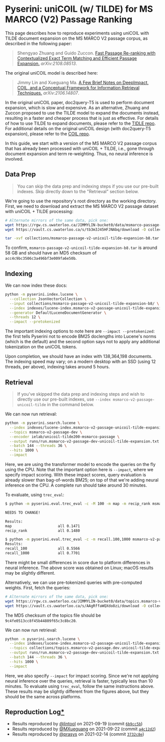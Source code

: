 # Pyserini: uniCOIL (w/ TILDE) for MS MARCO (V2) Passage Ranking

This page describes how to reproduce experiments using uniCOIL with TILDE document expansion on the MS MARCO V2 passage corpus, as described in the following paper:

> Shengyao Zhuang and Guido Zuccon. [Fast Passage Re-ranking with Contextualized Exact Term
Matching and Efficient Passage Expansion.](https://arxiv.org/pdf/2108.08513) _arXiv:2108.08513_.

The original uniCOIL model is described here:

> Jimmy Lin and Xueguang Ma. [A Few Brief Notes on DeepImpact, COIL, and a Conceptual Framework for Information Retrieval Techniques.](https://arxiv.org/abs/2106.14807) _arXiv:2106.14807_.

In the original uniCOIL paper, doc2query-T5 is used to perform document expansion, which is slow and expensive.
As an alternative, Zhuang and Zuccon proposed to use the TILDE model to expand the documents instead, resulting in a faster and cheaper process that is just as effective.
For details of how to use TILDE to expand documents, please refer to the [TIDLE repo](https://github.com/ielab/TILDE).
For additional details on the original uniCOIL design (with doc2query-T5 expansion), please refer to the [COIL repo](https://github.com/luyug/COIL/tree/main/uniCOIL).

In this guide, we start with a version of the MS MARCO V2 passage corpus that has already been processed with uniCOIL + TILDE, i.e., gone through document expansion and term re-weighting.
Thus, no neural inference is involved.

## Data Prep

> You can skip the data prep and indexing steps if you use our pre-built indexes. Skip directly down to the "Retrieval" section below.

We're going to use the repository's root directory as the working directory.
First, we need to download and extract the MS MARCO V2 passage dataset with uniCOIL + TILDE processing:

```bash
# Alternate mirrors of the same data, pick one:
wget https://rgw.cs.uwaterloo.ca/JIMMYLIN-bucket0/data/msmarco-passage-v2-unicoil-tilde-expansion-b8.tar -P collections/
wget https://vault.cs.uwaterloo.ca/s/tb3m3J45HFJNAbq/download -O collections/msmarco-passage-v2-unicoil-tilde-expansion-b8.tar

tar -xvf collections/msmarco-passage-v2-unicoil-tilde-expansion-b8.tar -C collections/
```

To confirm, `msmarco-passage-v2-unicoil-tilde-expansion-b8.tar` is around 58 GB and should have an MD5 checksum of `acc4c9bc3506c3a496bf3e009fa6e50b`.

## Indexing

We can now index these docs:

```bash
python -m pyserini.index.lucene \
  --collection JsonVectorCollection \
  --input collections/msmarco-passage-v2-unicoil-tilde-expansion-b8/ \
  --index indexes/lucene-index.msmarco-v2-passage-unicoil-tilde-expansion-b8 \
  --generator DefaultLuceneDocumentGenerator \
  --threads 12 \
  --impact --pretokenized
```

The important indexing options to note here are `--impact --pretokenized`: the first tells Pyserini not to encode BM25 doclengths into Lucene's norms (which is the default) and the second option says not to apply any additional tokenization on the uniCOIL tokens.

Upon completion, we should have an index with 138,364,198 documents.
The indexing speed may vary; on a modern desktop with an SSD (using 12 threads, per above), indexing takes around 5 hours.

<!-- This is deprecated because we have pre-built indexes. Retaining for historic reasons.

If you want to save time and skip the indexing step, download the prebuilt index directly:

```bash
# Alternate mirrors of the same data, pick one:
wget https://rgw.cs.uwaterloo.ca/JIMMYLIN-bucket0/data/lucene-index.msmarco-v2-passage-unicoil-tilde-expansion-b8.tar.gz -P indexes/
wget https://vault.cs.uwaterloo.ca/s/rmFJCYEqfPrxcFE/download -O indexes/lucene-index.msmarco-v2-passage-unicoil-tilde-expansion-b8.tar.gz

tar -xzvf indexes/lucene-index.msmarco-v2-passage-unicoil-tilde-expansion-b8.tar.gz -C indexes/
```

To confirm, `lucene-index.msmarco-v2-passage-unicoil-tilde-expansion-b8.tar.gz` is around 30 GB and should have an MD5 checksum of `0f9b1f90751d49dd3a66be54dd0b4f82`.
This pre-built index was created with the above command, but with the addition of the `-optimize` option to merge index segments.

-->

## Retrieval

> If you've skipped the data prep and indexing steps and wish to directly use our pre-built indexes, use `--index msmarco-v2-passage-unicoil-tilde` in the command below.

We can now run retrieval:

```bash
python -m pyserini.search.lucene \
  --index indexes/lucene-index.msmarco-v2-passage-unicoil-tilde-expansion \
  --topics msmarco-v2-passage-dev \
  --encoder ielab/unicoil-tilde200-msmarco-passage \
  --output runs/run.msmarco-v2-passage-dev-unicoil-tilde-expansion.txt \
  --batch 144 --threads 36 \
  --hits 1000 \
  --impact
```

Here, we are using the transformer model to encode the queries on the fly using the CPU.
Note that the important option here is `--impact`, where we specify impact scoring. 
With these impact scores, query evaluation is already slower than bag-of-words BM25; on top of that we're adding neural inference on the CPU.
A complete run should take around 30 minutes.

To evaluate, using `trec_eval`:

```bash
$ python -m pyserini.eval.trec_eval -c -M 100 -m map -m recip_rank msmarco-v2-passage-dev runs/run.msmarco-v2-passage-dev-unicoil-tilde-expansion-b8.txt

NEEDS TO CHANGE!

Results:
map                   	all	0.1471
recip_rank            	all	0.1480

$ python -m pyserini.eval.trec_eval -c -m recall.100,1000 msmarco-v2-passage-dev runs/run.msmarco-v2-passage-dev-unicoil-tilde-expansion-b8.txt
Results:
recall_100            	all	0.5566
recall_1000           	all	0.7701
```

There might be small differences in score due to platform differences in neural inference.
The above score was obtained on Linux; macOS results may be slightly different.

Alternatively, we can use pre-tokenized queries with pre-computed weights.
First, fetch the queries:

```bash
# Alternate mirrors of the same data, pick one:
wget https://rgw.cs.uwaterloo.ca/JIMMYLIN-bucket0/data/topics.msmarco-v2-passage.dev.unicoil-tilde-expansion.tsv.gz -P collections/
wget https://vault.cs.uwaterloo.ca/s/AAgRffaWQXdo8zi/download -O collections/topics.msmarco-v2-passage.dev.unicoil-tilde-expansion.tsv.gz
```

The MD5 checksum of the topics file should be `9c4fe0513cc8f45b44809f65c3c8bc20`.

We can now run retrieval:

```bash
python -m pyserini.search.lucene \
  --index indexes/lucene-index.msmarco-v2-passage-unicoil-tilde-expansion \
  --topics collections/topics.msmarco-v2-passage.dev.unicoil-tilde-expansion.tsv.gz \
  --output runs/run.msmarco-v2-passage-dev-unicoil-tilde-expansion.txt \
  --batch 144 --threads 36 \
  --hits 1000 \
  --impact
```

Here, we also specify `--impact` for impact scoring. 
Since we're not applying neural inference over the queries, retrieval is faster, typically less than 10 minutes.
To evaluate using `trec_eval`, follow the same instructions above.
These results may be slightly different from the figures above, but they should be the same across platforms.

## Reproduction Log[*](reproducibility.md)

+ Results reproduced by [@lintool](https://github.com/lintool) on 2021-09-19 (commit [`6b9cc5b`](https://github.com/castorini/pyserini/commit/6b9cc5b1c2fee89597c5841a9f88395cf76bf60a))
+ Results reproduced by [@MXueguang](https://github.com/MXueguang) on 2021-09-22 (commit [`a4c12d2`](https://github.com/castorini/pyserini/commit/a4c12d28979b4ed9177845733932f94a1fcdfe64))
+ Results reproduced by [@prasys](https://github.com/prasys) on 2021-02-14 (commit [`3732c8e`](https://github.com/castorini/pyserini/commit/3732c8e3f1b72113a3961444b1ac37878afcbb64))
